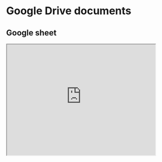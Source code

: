 # Google Drive documents

## Google sheet

<iframe 
width="400" height="300"
src="https://docs.google.com/spreadsheets/d/e/2PACX-1vSzJ-W4W0uDrlB5eCLfpBeVVmiDF__oI1ZtKRp0vhNzhyt4YhpFamo2ZaGxADmccWBxmG7l4MN1aLxZ/pubhtml?widget=true&amp;headers=false">
</iframe>
